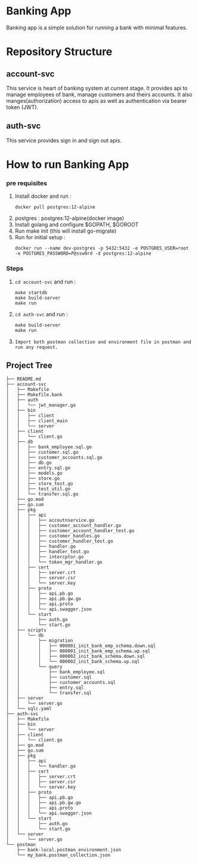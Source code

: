 # Banking App 

Banking app is a simple solution for running a  bank with minimal features.

# Repository Structure

## **account-svc**

This service is heart of banking system at current stage. It provides api to manage employees of bank, manage customers and theirs accounts.
It also manges(authorization) access to apis as well as authentication via bearer token (JWT).

## **auth-svc**
This service provides sign in and sign out apis. 

# How to run Banking App

### **pre requisites**
1. Install docker and run :
    ```
    docker pull postgres:12-alpine 
    ```
1. postgres : postgres:12-alpine(docker image)
1. Install golang and configure $GOPATH, $GOROOT
1. Run make init (this will install go-migrate)
1. Run for initial setup : 
    ```
    docker run --name dev-postgres -p 5432:5432 -e POSTGRES_USER=root  -e POSTGRES_PASSWORD=P@ssw0rd -d postgres:12-alpine
    ```

### **Steps**
1. ```cd account-svc``` and run : 
    ```
    make startdb
    make build-server
    make run
    ```
1. ```cd auth-svc``` and run :
    ```
    make build-server
    make run
    ```
1. ```Import both postman collection and environment file in postman and run any request. ``` 


## Project Tree
``` 
├── README.md
├── account-svc
│   ├── Makefile
│   ├── Makefile.bank
│   ├── auth
│   │   └── jwt_manager.go
│   ├── bin
│   │   ├── client
│   │   ├── client_main
│   │   └── server
│   ├── client
│   │   └── client.go
│   ├── db
│   │   ├── bank_employee.sql.go
│   │   ├── customer.sql.go
│   │   ├── customer_accounts.sql.go
│   │   ├── db.go
│   │   ├── entry.sql.go
│   │   ├── models.go
│   │   ├── store.go
│   │   ├── store_test.go
│   │   ├── test_util.go
│   │   └── transfer.sql.go
│   ├── go.mod
│   ├── go.sum
│   ├── pkg
│   │   ├── api
│   │   │   ├── accoutnservice.go
│   │   │   ├── customer_account_handler.go
│   │   │   ├── customer_account_handler_test.go
│   │   │   ├── customer_handles.go
│   │   │   ├── customer_hundler_test.go
│   │   │   ├── handler.go
│   │   │   ├── handler_test.go
│   │   │   ├── intercptor.go
│   │   │   └── token_mgr_handler.go
│   │   ├── cert
│   │   │   ├── server.crt
│   │   │   ├── server.csr
│   │   │   └── server.key
│   │   ├── proto
│   │   │   ├── api.pb.go
│   │   │   ├── api.pb.gw.go
│   │   │   ├── api.proto
│   │   │   └── api.swagger.json
│   │   └── start
│   │       ├── auth.go
│   │       └── start.go
│   ├── scripts
│   │   └── db
│   │       ├── migration
│   │       │   ├── 000001_init_bank_emp_schema.down.sql
│   │       │   ├── 000001_init_bank_emp_schema.up.sql
│   │       │   ├── 000002_init_bank_schema.down.sql
│   │       │   └── 000002_init_bank_schema.up.sql
│   │       └── query
│   │           ├── bank_employee.sql
│   │           ├── customer.sql
│   │           ├── customer_accounts.sql
│   │           ├── entry.sql
│   │           └── transfer.sql
│   ├── server
│   │   └── server.go
│   └── sqlc.yaml
├── auth-svc
│   ├── Makefile
│   ├── bin
│   │   └── server
│   ├── client
│   │   └── client.go
│   ├── go.mod
│   ├── go.sum
│   ├── pkg
│   │   ├── api
│   │   │   └── handler.go
│   │   ├── cert
│   │   │   ├── server.crt
│   │   │   ├── server.csr
│   │   │   └── server.key
│   │   ├── proto
│   │   │   ├── api.pb.go
│   │   │   ├── api.pb.gw.go
│   │   │   ├── api.proto
│   │   │   └── api.swagger.json
│   │   └── start
│   │       ├── auth.go
│   │       └── start.go
│   └── server
│       └── server.go
└── postman
    ├── bank-local.postman_environment.json
    └── my_bank.postman_collection.json 
```


